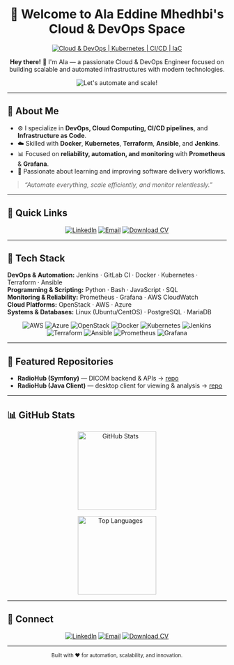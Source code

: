 <!-- README.md for GitHub Profile -->

<div align="center">

# 🚀 **Welcome to Ala Eddine Mhedhbi's Cloud & DevOps Space**

[![Cloud & DevOps | Kubernetes | CI/CD | IaC](https://img.shields.io/badge/Cloud_&_DevOps_%7C_Kubernetes_%7C_CI%2FCD_%7C_IaC-0A0A0A?style=for-the-badge&logo=linux&logoColor=white)](#)

</div>

<div align="center">
  <p><strong>Hey there!</strong> 👋 I'm Ala — a passionate Cloud & DevOps Engineer focused on building scalable and automated infrastructures with modern technologies.</p>
</div>

<div align="center">

![Let's automate and scale!](https://img.shields.io/badge/Let's%20automate%20and%20scale!-00BFFF?style=for-the-badge&logo=fastapi&logoColor=white)

</div>

---

## 💫 About Me

* ⚙️ I specialize in **DevOps, Cloud Computing, CI/CD pipelines**, and **Infrastructure as Code**.
* ☁️ Skilled with **Docker**, **Kubernetes**, **Terraform**, **Ansible**, and **Jenkins**.
* 📊 Focused on **reliability, automation, and monitoring** with **Prometheus** & **Grafana**.
* 🎯 Passionate about learning and improving software delivery workflows.

> *“Automate everything, scale efficiently, and monitor relentlessly.”*

---

## 🔗 Quick Links

<div align="center">

[![LinkedIn](https://img.shields.io/badge/LinkedIn-Ala%20Eddine%20Mhedhbi-0A66C2?style=for-the-badge&logo=linkedin&logoColor=white)](https://www.linkedin.com/in/alamhadhbi)
[![Email](https://img.shields.io/badge/Email-ala.mhadhbi%40esprit.tn-D14836?style=for-the-badge&logo=gmail&logoColor=white)](mailto:ala.mhadhbi@esprit.tn)
[![Download CV](https://img.shields.io/badge/Download_CV-4285F4?style=for-the-badge&logo=adobeacrobatreader&logoColor=white)](https://raw.githubusercontent.com/iconalaa/iconalaa/main/Ala-Eddine-Mhedhbi-CV.pdf)

</div>

---

## 🧰 Tech Stack

**DevOps & Automation:** Jenkins · GitLab CI · Docker · Kubernetes · Terraform · Ansible  
**Programming & Scripting:** Python · Bash · JavaScript · SQL  
**Monitoring & Reliability:** Prometheus · Grafana · AWS CloudWatch  
**Cloud Platforms:** OpenStack · AWS · Azure  
**Systems & Databases:** Linux (Ubuntu/CentOS) · PostgreSQL · MariaDB

<div align="center">

![AWS](https://img.shields.io/badge/AWS-%23FF9900.svg?style=for-the-badge&logo=amazon-aws&logoColor=white)
![Azure](https://img.shields.io/badge/Azure-%230072C6.svg?style=for-the-badge&logo=microsoftazure&logoColor=white)
![OpenStack](https://img.shields.io/badge/OpenStack-ED1944?style=for-the-badge&logo=openstack&logoColor=white)
![Docker](https://img.shields.io/badge/Docker-2496ED?style=for-the-badge&logo=docker&logoColor=white)
![Kubernetes](https://img.shields.io/badge/Kubernetes-326CE5?style=for-the-badge&logo=kubernetes&logoColor=white)
![Jenkins](https://img.shields.io/badge/Jenkins-D24939?style=for-the-badge&logo=jenkins&logoColor=white)
![Terraform](https://img.shields.io/badge/Terraform-7B42BC?style=for-the-badge&logo=terraform&logoColor=white)
![Ansible](https://img.shields.io/badge/Ansible-EE0000?style=for-the-badge&logo=ansible&logoColor=white)
![Prometheus](https://img.shields.io/badge/Prometheus-E6522C?style=for-the-badge&logo=prometheus&logoColor=white)
![Grafana](https://img.shields.io/badge/Grafana-F46800?style=for-the-badge&logo=grafana&logoColor=white)

</div>

---

## 📂 Featured Repositories

* **RadioHub (Symfony)** — DICOM backend & APIs → [repo](https://github.com/iconalaa/RadioHub-Symfony)
* **RadioHub (Java Client)** — desktop client for viewing & analysis → [repo](https://github.com/iconalaa/RadioHub-Java)

---

## 📊 GitHub Stats

<!--
Stable option (recommended): remove include_all_commits to avoid "Could not fetch total commits".
Theme + border settings kept to match your style.
-->

<div align="center">

<img
  src="https://github-readme-stats.vercel.app/api?username=iconalaa&show_icons=true&theme=tokyonight&hide_border=true"
  alt="GitHub Stats"
  height="180px"
/>

<img
  src="https://github-readme-stats.vercel.app/api/top-langs/?username=iconalaa&layout=compact&theme=tokyonight&hide_border=true"
  alt="Top Languages"
  height="180px"
/>

</div>

<!--
Optional year-specific (more stable number):
<img src="https://github-readme-stats.vercel.app/api?username=iconalaa&commits_year=2025&show_icons=true&theme=tokyonight&hide_border=true" height="180px" />
-->

<!--
If you self-host the stats service (to count private commits reliably), replace the base URL:
https://YOUR-INSTANCE.vercel.app/api?username=iconalaa&include_all_commits=true&count_private=true&show_icons=true&theme=tokyonight&hide_border=true
-->

---

## 🤝 Connect

<div align="center">

[![LinkedIn](https://img.shields.io/badge/LinkedIn-Ala%20Eddine%20Mhedhbi-0A66C2?style=for-the-badge&logo=linkedin&logoColor=white)](https://www.linkedin.com/in/alamhadhbi)
[![Email](https://img.shields.io/badge/Email-ala.mhadhbi%40esprit.tn-D14836?style=for-the-badge&logo=gmail&logoColor=white)](mailto:ala.mhadhbi@esprit.tn)
[![Download CV](https://img.shields.io/badge/Download_CV-4285F4?style=for-the-badge&logo=googledrive&logoColor=white)](https://github.com/iconalaa/iconalaa/raw/main/Ala-Eddine-Mhedhbi-CV.pdf)

</div>

---

<div align="center">
  <sub>Built with ❤️ for automation, scalability, and innovation.</sub>
</div>

